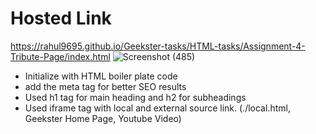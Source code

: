 # Hosted Link
https://rahul9695.github.io/Geekster-tasks/HTML-tasks/Assignment-4-Tribute-Page/index.html
![Screenshot (485)](https://github.com/rahul9695/Geekster-tasks/assets/120627949/85e9e574-41f2-47cc-9cd1-e50a331e0439)

* Initialize with HTML boiler plate code
* add the meta tag for better SEO results
* Used h1 tag for main heading and h2 for subheadings
* Used iframe tag with local and external source link. (./local.html, Geekster Home Page, Youtube Video)
